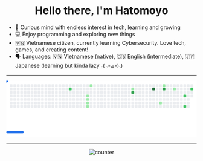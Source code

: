 <h1 align="center">Hello there, I'm Hatomoyo</h1>

- 📘 Curious mind with endless interest in tech, learning and growing
- 💻 Enjoy programming and exploring new things   
- 🇻🇳 Vietnamese citizen, currently learning Cybersecurity. Love tech, games, and creating content!  
- 🗣️ Languages: 🇻🇳 Vietnamese (native), 🇬🇧 English (intermediate), 🇯🇵 Japanese (learning but kinda lazy ‎꜀( ꜆-ࡇ-)꜆)

---
<picture>
  <source media="(prefers-color-scheme: dark)" srcset="images/breakout-dark.svg" />
  <source media="(prefers-color-scheme: light)" srcset="images/breakout-light.svg" />
  <img alt="Breakout Game" src="images/breakout-light.svg" />
</picture>

---
<p align="center">
  <img src="https://count.getloli.com/get/@Hatomoyo2721?theme=rule34" alt="counter" />
</p>
